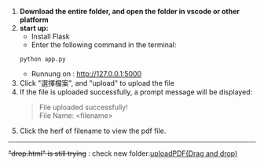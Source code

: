 1. **Download the entire folder, and open the folder in vscode or other platform**
2. **start up:**
   - Install Flask
   - Enter the following command in the terminal:
   ```
   python app.py
   ```
   - Runnung on : http://127.0.0.1:5000
3.   Click "選擇檔案", and "upload" to upload the file
4.   If the file is uploaded successfully, a prompt message will be displayed:  
     >File uploaded successfully!   
     File Name: \<filename\>
5. Click the herf of filename to view the pdf file.
---
~~"drop.html" is still trying~~ : check new folder:[uploadPDF(Drag and drop)](https://github.com/41171119H/SE_weekly_task/tree/main/uploadPDF(Drag%20and%20drop))
